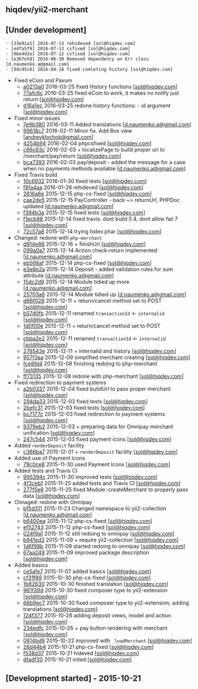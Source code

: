 hiqdev/yii2-merchant
--------------------

## [Under development]

    - [33e91a1] 2016-07-13 rehideved [sol@hiqdev.com]
    - [e4fa5f9] 2016-07-13 csfixed [sol@hiqdev.com]
    - [0be4d2e] 2016-07-12 csfixed [sol@hiqdev.com]
    - [e367e59] 2016-06-30 Removed dependency on Err class [d.naumenko.a@gmail.com]
    - [9dc45c6] 2016-04-18 fixed comleting history [sol@hiqdev.com]
- Fixed eCoin and Paxum
    - [a0213a0] 2016-03-25 fixed History functions [sol@hiqdev.com]
    - [77afc6c] 2016-03-25 fixed eCoin to work, it makes no notify just return [sol@hiqdev.com]
    - [d16a1ec] 2016-03-25 redone history functions: - id argument [sol@hiqdev.com]
- Fixed minor issues
    - [7e9b380] 2016-03-11 Added translations [d.naumenko.a@gmail.com]
    - [99618c7] 2016-02-11 Minor fix. Add Box view [andreyklochok@gmail.com]
    - [4254b94] 2016-02-04 phpcsfixed [sol@hiqdev.com]
    - [c66c63c] 2016-02-03 + localizePage to build proper url to /merchant/pay/return [sol@hiqdev.com]
    - [bca7393] 2016-02-03 pay/deposit - added the message for a case when no payments methods available [d.naumenko.a@gmail.com]
- Fixed Travis build
    - [10c6932] 2016-01-30 fixed tests [sol@hiqdev.com]
    - [f8fa4aa] 2016-01-26 rehideved [sol@hiqdev.com]
    - [2616a6e] 2015-12-15 php-cs-fixed [sol@hiqdev.com]
    - [cae2de5] 2015-12-15 PayController - back ~> returnUrl, PHPDoc updated [d.naumenko.a@gmail.com]
    - [f394b3a] 2015-12-15 fixed tests [sol@hiqdev.com]
    - [f1ecb98] 2015-12-14 fixed travis: dont build 5.4, dont allow fail 7 [sol@hiqdev.com]
    - [72c57a8] 2015-12-14 trying hidev.phar [sol@hiqdev.com]
- Changed: redone with `php-merchant`
    - [d914e86] 2015-12-16 + finishUrl [sol@hiqdev.com]
    - [099a0a7] 2015-12-14 Action check-return implemented [d.naumenko.a@gmail.com]
    - [eb568af] 2015-12-14 php-cs-fixed [sol@hiqdev.com]
    - [e3e8e2a] 2015-12-14 Deposit - added validation rules for sum attribute [d.naumenko.a@gmail.com]
    - [15dc2d9] 2015-12-14 Module tidied up more [d.naumenko.a@gmail.com]
    - [25703a6] 2015-12-14 Module tidied up [d.naumenko.a@gmail.com]
    - [d66f028] 2015-12-11 + return/cancel method set to POST [sol@hiqdev.com]
    - [b57d0fb] 2015-12-11 renamed `transactionId` <- `internalid` [sol@hiqdev.com]
    - [1d0f00e] 2015-12-11 + return/cancel method set to POST [sol@hiqdev.com]
    - [cbba2e2] 2015-12-11 renamed `transactionId` <- `internalid` [sol@hiqdev.com]
    - [278543e] 2015-12-11 + internalid and history [sol@hiqdev.com]
    - [957f3aa] 2015-12-09 simplified merchant creating [sol@hiqdev.com]
    - [fce8fd4] 2015-12-08 finishing redoing to php-merchant [sol@hiqdev.com]
    - [ff73135] 2015-12-08 redone with php-merchant [sol@hiqdev.com]
- Fixed redirection to payment systems
    - [a2b0337] 2015-12-04 fixed bulidUrl to pass proper merchant [sol@hiqdev.com]
    - [294da33] 2015-12-03 fixed tests [sol@hiqdev.com]
    - [2befc31] 2015-12-03 fixed tests [sol@hiqdev.com]
    - [bc7177c] 2015-12-03 fixed redirection to payment systems [sol@hiqdev.com]
    - [9379eb2] 2015-12-03 + preparing data for Omnipay merchant unification [sol@hiqdev.com]
    - [247c544] 2015-12-03 fixed payment icons [sol@hiqdev.com]
- Added `renderDeposit` facility
    - [c366ba7] 2015-12-01 + `renderDeposit` facility [sol@hiqdev.com]
- Added use of Payment Icons
    - [79c0ce8] 2015-11-30 used Payment Icons [sol@hiqdev.com]
- Added tests and Travis CI
    - [995394c] 2015-11-30 improved tests [sol@hiqdev.com]
    - [4f3ceb1] 2015-11-25 added tests and Travis CI [sol@hiqdev.com]
    - [277f5e6] 2015-11-25 fixed Module::createMerchant to properly pass data [sol@hiqdev.com]
- Chnaged: redone with Omnipay
    - [bf5d311] 2015-11-23 Changed namespace to yii2-collection [d.naumenko.a@gmail.com]
    - [b6400ea] 2015-11-12 php-cs-fixed [sol@hiqdev.com]
    - [ef52743] 2015-11-12 php-cs-fixed [sol@hiqdev.com]
    - [024f9a1] 2015-11-12 still redoing to omnipay [sol@hiqdev.com]
    - [b941ed3] 2015-11-09 + require yii2-collection [sol@hiqdev.com]
    - [1d6f98b] 2015-11-09 started redoing to omnipay [sol@hiqdev.com]
    - [67aa249] 2015-11-09 improved package description [sol@hiqdev.com]
- Added basics
    - [ce5afe7] 2015-11-07 added basics [sol@hiqdev.com]
    - [cf31f89] 2015-10-30 php-cs-fixed [sol@hiqdev.com]
    - [1b82630] 2015-10-30 finished translation [sol@hiqdev.com]
    - [961f39d] 2015-10-30 fixed composer type to yii2-extension [sol@hiqdev.com]
    - [66b9ec7] 2015-10-30 fixed composer type to yii2-extension; adding translations [sol@hiqdev.com]
    - [124f377] 2015-10-26 adding deposit views, model and action [sol@hiqdev.com]
    - [234edfc] 2015-10-26 + pay button rendering with merchant [sol@hiqdev.com]
    - [0614bd9] 2015-10-22 improved with `_loadMerchant` [sol@hiqdev.com]
    - [26d44b4] 2015-10-21 php-cs-fixed [sol@hiqdev.com]
    - [f538d37] 2015-10-21 hideved [sol@hiqdev.com]
    - [dfadf30] 2015-10-21 inited [sol@hiqdev.com]

## [Development started] - 2015-10-21

[a0213a0]: https://github.com/hiqdev/yii2-merchant/commit/a0213a0
[77afc6c]: https://github.com/hiqdev/yii2-merchant/commit/77afc6c
[d16a1ec]: https://github.com/hiqdev/yii2-merchant/commit/d16a1ec
[7e9b380]: https://github.com/hiqdev/yii2-merchant/commit/7e9b380
[99618c7]: https://github.com/hiqdev/yii2-merchant/commit/99618c7
[4254b94]: https://github.com/hiqdev/yii2-merchant/commit/4254b94
[c66c63c]: https://github.com/hiqdev/yii2-merchant/commit/c66c63c
[bca7393]: https://github.com/hiqdev/yii2-merchant/commit/bca7393
[10c6932]: https://github.com/hiqdev/yii2-merchant/commit/10c6932
[f8fa4aa]: https://github.com/hiqdev/yii2-merchant/commit/f8fa4aa
[2616a6e]: https://github.com/hiqdev/yii2-merchant/commit/2616a6e
[cae2de5]: https://github.com/hiqdev/yii2-merchant/commit/cae2de5
[f394b3a]: https://github.com/hiqdev/yii2-merchant/commit/f394b3a
[f1ecb98]: https://github.com/hiqdev/yii2-merchant/commit/f1ecb98
[72c57a8]: https://github.com/hiqdev/yii2-merchant/commit/72c57a8
[d914e86]: https://github.com/hiqdev/yii2-merchant/commit/d914e86
[099a0a7]: https://github.com/hiqdev/yii2-merchant/commit/099a0a7
[eb568af]: https://github.com/hiqdev/yii2-merchant/commit/eb568af
[e3e8e2a]: https://github.com/hiqdev/yii2-merchant/commit/e3e8e2a
[15dc2d9]: https://github.com/hiqdev/yii2-merchant/commit/15dc2d9
[25703a6]: https://github.com/hiqdev/yii2-merchant/commit/25703a6
[d66f028]: https://github.com/hiqdev/yii2-merchant/commit/d66f028
[b57d0fb]: https://github.com/hiqdev/yii2-merchant/commit/b57d0fb
[1d0f00e]: https://github.com/hiqdev/yii2-merchant/commit/1d0f00e
[cbba2e2]: https://github.com/hiqdev/yii2-merchant/commit/cbba2e2
[278543e]: https://github.com/hiqdev/yii2-merchant/commit/278543e
[957f3aa]: https://github.com/hiqdev/yii2-merchant/commit/957f3aa
[fce8fd4]: https://github.com/hiqdev/yii2-merchant/commit/fce8fd4
[ff73135]: https://github.com/hiqdev/yii2-merchant/commit/ff73135
[a2b0337]: https://github.com/hiqdev/yii2-merchant/commit/a2b0337
[294da33]: https://github.com/hiqdev/yii2-merchant/commit/294da33
[2befc31]: https://github.com/hiqdev/yii2-merchant/commit/2befc31
[bc7177c]: https://github.com/hiqdev/yii2-merchant/commit/bc7177c
[9379eb2]: https://github.com/hiqdev/yii2-merchant/commit/9379eb2
[247c544]: https://github.com/hiqdev/yii2-merchant/commit/247c544
[c366ba7]: https://github.com/hiqdev/yii2-merchant/commit/c366ba7
[79c0ce8]: https://github.com/hiqdev/yii2-merchant/commit/79c0ce8
[995394c]: https://github.com/hiqdev/yii2-merchant/commit/995394c
[4f3ceb1]: https://github.com/hiqdev/yii2-merchant/commit/4f3ceb1
[277f5e6]: https://github.com/hiqdev/yii2-merchant/commit/277f5e6
[bf5d311]: https://github.com/hiqdev/yii2-merchant/commit/bf5d311
[b6400ea]: https://github.com/hiqdev/yii2-merchant/commit/b6400ea
[ef52743]: https://github.com/hiqdev/yii2-merchant/commit/ef52743
[024f9a1]: https://github.com/hiqdev/yii2-merchant/commit/024f9a1
[b941ed3]: https://github.com/hiqdev/yii2-merchant/commit/b941ed3
[1d6f98b]: https://github.com/hiqdev/yii2-merchant/commit/1d6f98b
[67aa249]: https://github.com/hiqdev/yii2-merchant/commit/67aa249
[ce5afe7]: https://github.com/hiqdev/yii2-merchant/commit/ce5afe7
[cf31f89]: https://github.com/hiqdev/yii2-merchant/commit/cf31f89
[1b82630]: https://github.com/hiqdev/yii2-merchant/commit/1b82630
[961f39d]: https://github.com/hiqdev/yii2-merchant/commit/961f39d
[66b9ec7]: https://github.com/hiqdev/yii2-merchant/commit/66b9ec7
[124f377]: https://github.com/hiqdev/yii2-merchant/commit/124f377
[234edfc]: https://github.com/hiqdev/yii2-merchant/commit/234edfc
[0614bd9]: https://github.com/hiqdev/yii2-merchant/commit/0614bd9
[26d44b4]: https://github.com/hiqdev/yii2-merchant/commit/26d44b4
[f538d37]: https://github.com/hiqdev/yii2-merchant/commit/f538d37
[dfadf30]: https://github.com/hiqdev/yii2-merchant/commit/dfadf30
[33e91a1]: https://github.com/hiqdev/yii2-merchant/commit/33e91a1
[e4fa5f9]: https://github.com/hiqdev/yii2-merchant/commit/e4fa5f9
[0be4d2e]: https://github.com/hiqdev/yii2-merchant/commit/0be4d2e
[e367e59]: https://github.com/hiqdev/yii2-merchant/commit/e367e59
[9dc45c6]: https://github.com/hiqdev/yii2-merchant/commit/9dc45c6
